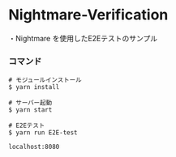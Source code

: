 # Nightmare-Verification
・Nightmare を使用したE2Eテストのサンプル

### コマンド

```
# モジュールインストール
$ yarn install

# サーバー起動
$ yarn start

# E2Eテスト
$ yarn run E2E-test
```

`localhost:8080`
